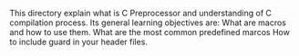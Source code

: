 This directory explain what is C Preprocessor and understanding of C compilation process.
Its general learning objectives are:
What are macros and how to use them.
What are the most common predefined marcos
How to include guard in your header files.
